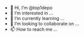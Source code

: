 - 👋 Hi, I’m @top1depo
- 👀 I’m interested in ...
- 🌱 I’m currently learning ...
- 💞️ I’m looking to collaborate on ...
- 📫 How to reach me ...

<!---
top1depo/top1depo is a ✨ special ✨ repository because its `README.md` (this file) appears on your GitHub profile.
You can click the Preview link to take a look at your changes.
--->
